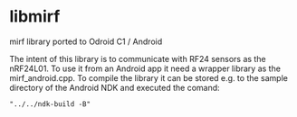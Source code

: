 # libmirf
mirf library ported to Odroid C1 / Android

The intent of this library is to communicate with RF24 sensors as the nRF24L01. To use it from an Android app it need a wrapper library as the mirf_android.cpp.
To compile the library it can be stored e.g. to the sample directory of the Android NDK and executed the comand: 
```
"../../ndk-build -B"
```

